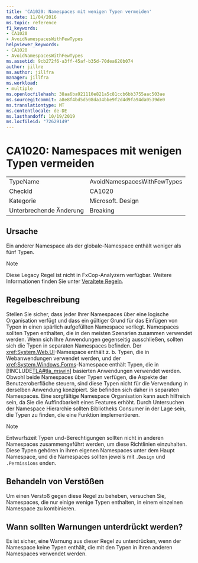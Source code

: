 ```yaml
---
title: 'CA1020: Namespaces mit wenigen Typen vermeiden'
ms.date: 11/04/2016
ms.topic: reference
f1_keywords:
- CA1020
- AvoidNamespacesWithFewTypes
helpviewer_keywords:
- CA1020
- AvoidNamespacesWithFewTypes
ms.assetid: 9cb272f6-a3ff-45af-b35d-70dea620b074
author: jillre
ms.author: jillfra
manager: jillfra
ms.workload:
- multiple
ms.openlocfilehash: 38aa6ba921110e821a5c81ccb6bb3755aac503ae
ms.sourcegitcommit: a8e8f4bd5d508da34bbe9f2d4d9fa94da0539de0
ms.translationtype: MT
ms.contentlocale: de-DE
ms.lasthandoff: 10/19/2019
ms.locfileid: "72629149"
---
```

# <a name="ca1020-avoid-namespaces-with-few-types"></a>CA1020: Namespaces mit wenigen Typen vermeiden

|||
|-|-|
|TypeName|AvoidNamespacesWithFewTypes|
|CheckId|CA1020|
|Kategorie|Microsoft. Design|
|Unterbrechende Änderung|Breaking|

## <a name="cause"></a>Ursache

Ein anderer Namespace als der globale-Namespace enthält weniger als fünf Typen.

> [!NOTE]
> Diese Legacy Regel ist nicht in FxCop-Analyzern verfügbar. Weitere Informationen finden Sie unter [Veraltete Regeln](fxcop-rule-port-status.md#deprecated-rules).

## <a name="rule-description"></a>Regelbeschreibung

Stellen Sie sicher, dass jeder Ihrer Namespaces über eine logische Organisation verfügt und dass ein gültiger Grund für das Einfügen von Typen in einen spärlich aufgefüllten Namespace vorliegt. Namespaces sollten Typen enthalten, die in den meisten Szenarien zusammen verwendet werden. Wenn sich Ihre Anwendungen gegenseitig ausschließen, sollten sich die Typen in separaten Namespaces befinden. Der <xref:System.Web.UI>-Namespace enthält z. b. Typen, die in Webanwendungen verwendet werden, und der <xref:System.Windows.Forms>-Namespace enthält Typen, die in [!INCLUDE[TLA#tla_mswin](../code-quality/includes/tlasharptla_mswin_md.md)] basierten Anwendungen verwendet werden. Obwohl beide Namespaces über Typen verfügen, die Aspekte der Benutzeroberfläche steuern, sind diese Typen nicht für die Verwendung in derselben Anwendung konzipiert. Sie befinden sich daher in separaten Namespaces. Eine sorgfältige Namespace Organisation kann auch hilfreich sein, da Sie die Auffindbarkeit eines Features erhöht. Durch Untersuchen der Namespace Hierarchie sollten Bibliotheks Consumer in der Lage sein, die Typen zu finden, die eine Funktion implementieren.

> [!NOTE]
> Entwurfszeit Typen und-Berechtigungen sollten nicht in anderen Namespaces zusammengeführt werden, um diese Richtlinien einzuhalten. Diese Typen gehören in ihren eigenen Namespaces unter dem Haupt Namespace, und die Namespaces sollten jeweils mit `.Design` und `.Permissions` enden.

## <a name="how-to-fix-violations"></a>Behandeln von Verstößen

Um einen Verstoß gegen diese Regel zu beheben, versuchen Sie, Namespaces, die nur einige wenige Typen enthalten, in einem einzelnen Namespace zu kombinieren.

## <a name="when-to-suppress-warnings"></a>Wann sollten Warnungen unterdrückt werden?

Es ist sicher, eine Warnung aus dieser Regel zu unterdrücken, wenn der Namespace keine Typen enthält, die mit den Typen in ihren anderen Namespaces verwendet werden.
